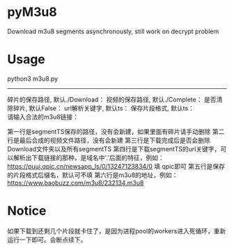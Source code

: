 # pyM3u8
Download m3u8 segments asynchronously, still work on decrypt problem

# Usage
python3 m3u8.py

**************************************************
碎片的保存路径, 默认./Download：
视频的保存路径, 默认./Complete：
是否清除碎片, 默认False：
url解析关键字, 默认ts：
保存片段格式, 默认ts：  
请输入合法的m3u8链接：

第一行是segmentTS保存的路径，没有会新建，如果里面有碎片请手动删除
第二行是最后合成的视频文件路径，没有会新建
第三行是下载完成后是否会删除Download文件夹以及所有segmentTS
第四行是下载segmentTS的url关键字，可以解析出下载链接的那种，是域名中'.'后面的特征，例如：https://puui.qpic.cn/newsapp_ls/0/13247123834/0  填 qpic即可
第五行是保存的片段格式后缀名，默认可不填
第六行是m3u8的地址，例如：https://www.baobuzz.com/m3u8/232134.m3u8

# Notice
如果下载到还剩几个片段就卡住了，是因为进程pool的workers进入死循环，重新运行一下即可。会断点续下。
